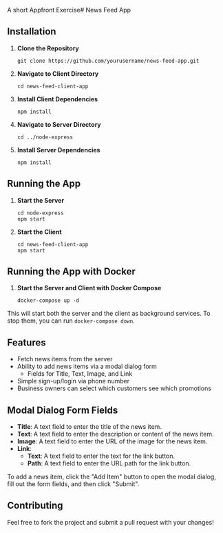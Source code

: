 A short Appfront Exercise# News Feed App

## Installation

1. **Clone the Repository**
	```
	git clone https://github.com/yourusername/news-feed-app.git
	```

2. **Navigate to Client Directory**
	```
	cd news-feed-client-app
	```

3. **Install Client Dependencies**
	```
	npm install
	```

4. **Navigate to Server Directory**
	```
	cd ../node-express
	```

5. **Install Server Dependencies**
	```
	npm install
	```

## Running the App

1. **Start the Server**
	```
	cd node-express
	npm start
	```

2. **Start the Client**
	```
	cd news-feed-client-app
	npm start
	```

## Running the App with Docker

1. **Start the Server and Client with Docker Compose**
    ```
    docker-compose up -d
    ```

This will start both the server and the client as background services. To stop them, you can run `docker-compose down`.



## Features

- Fetch news items from the server
- Ability to add news items via a modal dialog form
    - Fields for Title, Text, Image, and Link
- Simple sign-up/login via phone number
- Business owners can select which customers see which promotions

## Modal Dialog Form Fields

- **Title**: A text field to enter the title of the news item.
- **Text**: A text field to enter the description or content of the news item.
- **Image**: A text field to enter the URL of the image for the news item.
- **Link**: 
  - **Text**: A text field to enter the text for the link button.
  - **Path**: A text field to enter the URL path for the link button.

To add a news item, click the "Add Item" button to open the modal dialog, fill out the form fields, and then click "Submit".






## Contributing

Feel free to fork the project and submit a pull request with your changes!

